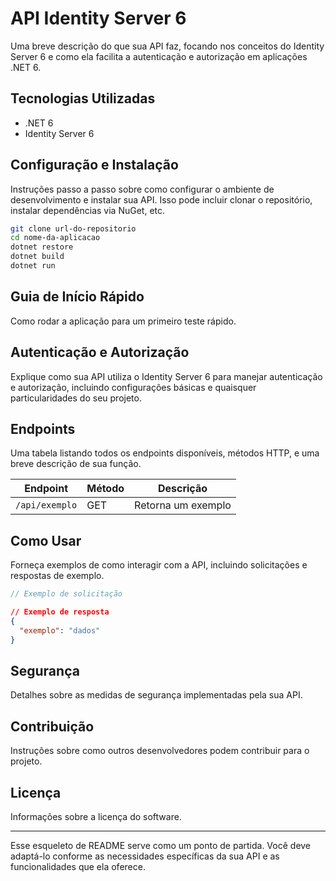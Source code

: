# API Identity Server 6

Uma breve descrição do que sua API faz, focando nos conceitos do Identity Server 6 e como ela facilita a autenticação e autorização em aplicações .NET 6.

## Tecnologias Utilizadas

- .NET 6
- Identity Server 6

## Configuração e Instalação

Instruções passo a passo sobre como configurar o ambiente de desenvolvimento e instalar sua API. Isso pode incluir clonar o repositório, instalar dependências via NuGet, etc.

```bash
git clone url-do-repositorio
cd nome-da-aplicacao
dotnet restore
dotnet build
dotnet run
```

## Guia de Início Rápido

Como rodar a aplicação para um primeiro teste rápido.

## Autenticação e Autorização

Explique como sua API utiliza o Identity Server 6 para manejar autenticação e autorização, incluindo configurações básicas e quaisquer particularidades do seu projeto.

## Endpoints

Uma tabela listando todos os endpoints disponíveis, métodos HTTP, e uma breve descrição de sua função.

| Endpoint | Método | Descrição |
|----------|--------|-----------|
| `/api/exemplo` | GET | Retorna um exemplo |

## Como Usar

Forneça exemplos de como interagir com a API, incluindo solicitações e respostas de exemplo.

```csharp
// Exemplo de solicitação
```

```json
// Exemplo de resposta
{
  "exemplo": "dados"
}
```

## Segurança

Detalhes sobre as medidas de segurança implementadas pela sua API.

## Contribuição

Instruções sobre como outros desenvolvedores podem contribuir para o projeto.

## Licença

Informações sobre a licença do software.

---

Esse esqueleto de README serve como um ponto de partida. Você deve adaptá-lo conforme as necessidades específicas da sua API e as funcionalidades que ela oferece.

